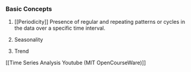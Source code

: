 ### Basic Concepts

1. [[Periodicity]]
	Presence of regular and repeating patterns or cycles in the data over a specific time interval.
	
1. Seasonality
2. Trend


[[Time Series Analysis Youtube (MIT OpenCourseWare)]]
		 
		 
